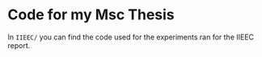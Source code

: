# Code for my Msc Thesis
In `IIEEC/` you can find the code used for the experiments ran for the IIEEC report.

